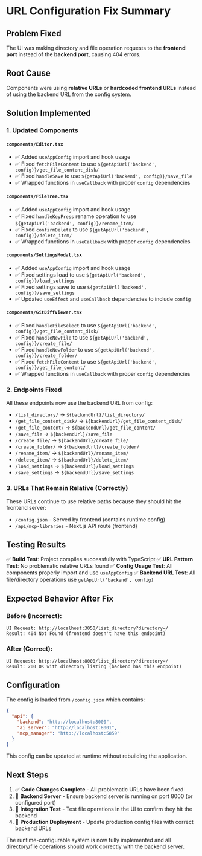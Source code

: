 # URL Configuration Fix Summary

## Problem Fixed
The UI was making directory and file operation requests to the **frontend port** instead of the **backend port**, causing 404 errors.

## Root Cause
Components were using **relative URLs** or **hardcoded frontend URLs** instead of using the backend URL from the config system.

## Solution Implemented

### 1. Updated Components

#### `components/Editor.tsx`
- ✅ Added `useAppConfig` import and hook usage
- ✅ Fixed `fetchFileContent` to use `${getApiUrl('backend', config)}/get_file_content_disk/`
- ✅ Fixed `handleSave` to use `${getApiUrl('backend', config)}/save_file`
- ✅ Wrapped functions in `useCallback` with proper `config` dependencies

#### `components/FileTree.tsx`
- ✅ Added `useAppConfig` import and hook usage
- ✅ Fixed `handleKeyPress` rename operation to use `${getApiUrl('backend', config)}/rename_item/`
- ✅ Fixed `confirmDelete` to use `${getApiUrl('backend', config)}/delete_item/`
- ✅ Wrapped functions in `useCallback` with proper `config` dependencies

#### `components/SettingsModal.tsx`
- ✅ Added `useAppConfig` import and hook usage
- ✅ Fixed settings load to use `${getApiUrl('backend', config)}/load_settings`
- ✅ Fixed settings save to use `${getApiUrl('backend', config)}/save_settings`
- ✅ Updated `useEffect` and `useCallback` dependencies to include `config`

#### `components/GitDiffViewer.tsx`
- ✅ Fixed `handleFileSelect` to use `${getApiUrl('backend', config)}/get_file_content_disk/`
- ✅ Fixed `handleNewFile` to use `${getApiUrl('backend', config)}/create_file/`
- ✅ Fixed `handleNewFolder` to use `${getApiUrl('backend', config)}/create_folder/`
- ✅ Fixed `fetchFileContent` to use `${getApiUrl('backend', config)}/get_file_content/`
- ✅ Wrapped functions in `useCallback` with proper `config` dependencies

### 2. Endpoints Fixed

All these endpoints now use the backend URL from config:
- `/list_directory/` → `${backendUrl}/list_directory/`
- `/get_file_content_disk/` → `${backendUrl}/get_file_content_disk/`
- `/get_file_content/` → `${backendUrl}/get_file_content/`
- `/save_file` → `${backendUrl}/save_file`
- `/create_file/` → `${backendUrl}/create_file/`
- `/create_folder/` → `${backendUrl}/create_folder/`
- `/rename_item/` → `${backendUrl}/rename_item/`
- `/delete_item/` → `${backendUrl}/delete_item/`
- `/load_settings` → `${backendUrl}/load_settings`
- `/save_settings` → `${backendUrl}/save_settings`

### 3. URLs That Remain Relative (Correctly)

These URLs continue to use relative paths because they should hit the frontend server:
- `/config.json` - Served by frontend (contains runtime config)
- `/api/mcp-libraries` - Next.js API route (frontend)

## Testing Results

✅ **Build Test**: Project compiles successfully with TypeScript
✅ **URL Pattern Test**: No problematic relative URLs found
✅ **Config Usage Test**: All components properly import and use `useAppConfig`
✅ **Backend URL Test**: All file/directory operations use `getApiUrl('backend', config)`

## Expected Behavior After Fix

### Before (Incorrect):
```
UI Request: http://localhost:3050/list_directory?directory=/
Result: 404 Not Found (frontend doesn't have this endpoint)
```

### After (Correct):
```
UI Request: http://localhost:8000/list_directory?directory=/
Result: 200 OK with directory listing (backend has this endpoint)
```

## Configuration

The config is loaded from `/config.json` which contains:
```json
{
  "api": {
    "backend": "http://localhost:8000",
    "ai_server": "http://localhost:8001", 
    "mcp_manager": "http://localhost:5859"
  }
}
```

This config can be updated at runtime without rebuilding the application.

## Next Steps

1. ✅ **Code Changes Complete** - All problematic URLs have been fixed
2. 🔄 **Backend Server** - Ensure backend server is running on port 8000 (or configured port)
3. 🔄 **Integration Test** - Test file operations in the UI to confirm they hit the backend
4. 🔄 **Production Deployment** - Update production config files with correct backend URLs

The runtime-configurable system is now fully implemented and all directory/file operations should work correctly with the backend server.
